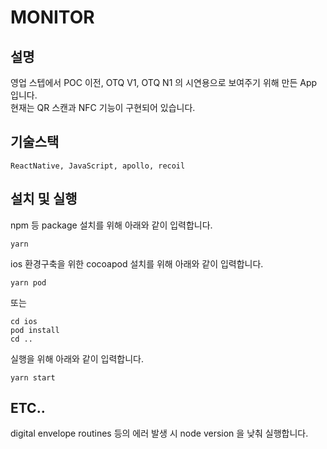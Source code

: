 # MONITOR

## 설명
영업 스텝에서 POC 이전, OTQ V1, OTQ N1 의 시연용으로 보여주기 위해 만든 App 입니다.   
현재는 QR 스캔과 NFC 기능이 구현되어 있습니다.

## 기술스택
```ReactNative, JavaScript, apollo, recoil```

## 설치 및 실행
npm 등 package 설치를 위해 아래와 같이 입력합니다.
```
yarn
```

ios 환경구축을 위한 cocoapod 설치를 위해 아래와 같이 입력합니다.
```
yarn pod
```
또는
```
cd ios
pod install
cd ..
```

실행을 위해 아래와 같이 입력합니다.
```
yarn start
```

## ETC..
digital envelope routines 등의 에러 발생 시 node version 을 낮춰 실행합니다.

